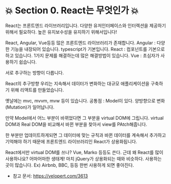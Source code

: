 # :collision: Section 0. React는 무엇인가 :collision:

React는 프론트엔드 라이브러리입니다.
다양한 유저인터페이스와 인터렉션을 제공하기 위해서 필요하다.
높은 유지보수성을 유지하기 위해서입니다!

React, Angular, Vue등등 많은 프론트엔드 라이브러리가 존재합니다.
Angular : 다양한 기능을 내장되어 있습니다. typescript가 기본입니다.
React : 컴포넌트를 기본으로 하고 있습니다. 1가지 문제를 해결하는데 많은 해결방법이 있습니다.
Vue : 초심자가 사용하기 쉽습니다.

서로 추구하는 방향이 다릅니다.

React의 추구방향
우리는 지속해서 데이터가 변화하는 대규모 애플리케이션을 구축하기 위해 리액트를 만들었습니다.

옛날에는 mvc, mvvm, mvw 등이 있습니다.
공통점 : Model이 있다. 양방향으로 변화(Mutation)가 일어납니다.

만약 Model에서 어느 부분이 바뀌었다면 그 부분을 virtual DOM에 그립니다.
virtual DOM과 Real DOM을 비교해서 바뀐 부분을 찾아서 view를 PAtch해줍니다. 

한 부분만 업데이트하게되면 그 데이터에 맞는 규칙과 바뀐 데이터를 계속해서 추가하고 기억해야 하기 때문에 프론트엔드 라이브러리인 React가 상용화됩니다.

React에서만 virtual DOM를 쓰나?
Vue, Marko 등등도 쓴다.
근데 왜 React를 많이 사용하나요?
어마어마한 생태계! 마치 jQuery가 상용화되는 때와 비슷하다.
사용하는 곳이 많습니다. Ex) Airbnb, BBC, 등등
한번 사용하게 되면 좋아진다.

* 참고 문서: https://velopert.com/3613
